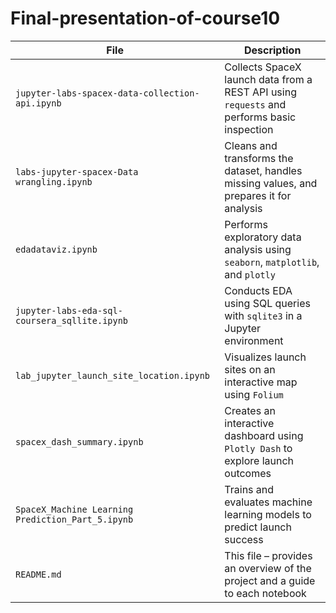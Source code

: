 # Final-presentation-of-course10

| File | Description |
|------|-------------|
| `jupyter-labs-spacex-data-collection-api.ipynb` | Collects SpaceX launch data from a REST API using `requests` and performs basic inspection |
| `labs-jupyter-spacex-Data wrangling.ipynb` | Cleans and transforms the dataset, handles missing values, and prepares it for analysis |
| `edadataviz.ipynb` | Performs exploratory data analysis using `seaborn`, `matplotlib`, and `plotly` |
| `jupyter-labs-eda-sql-coursera_sqllite.ipynb` | Conducts EDA using SQL queries with `sqlite3` in a Jupyter environment |
| `lab_jupyter_launch_site_location.ipynb` | Visualizes launch sites on an interactive map using `Folium` |
| `spacex_dash_summary.ipynb` | Creates an interactive dashboard using `Plotly Dash` to explore launch outcomes |
| `SpaceX_Machine Learning Prediction_Part_5.ipynb` | Trains and evaluates machine learning models to predict launch success |
| `README.md` | This file – provides an overview of the project and a guide to each notebook |

